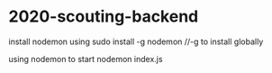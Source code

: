 # 2020-scouting-backend

install nodemon using
sudo install -g nodemon //-g to install globally

using nodemon to start 
nodemon index.js
